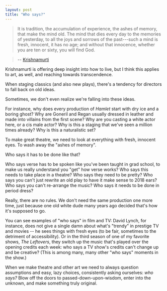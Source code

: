 ```yaml
---
layout: post
title: "Who says?"
---
```


> It is tradition, the accumulation of experience, the ashes of memory, that make the mind old. The mind that dies every day to the memories of yesterday, to all the joys and sorrows of the past---such a mind is fresh, innocent, it has no age; and without that innocence, whether you are ten or sixty, you will find God.

> -- [Krishnamurti](https://amzn.to/2DAAxcA)

Krishnamurti is offering deep insight into how to live, but I think this applies to art, as well, and reaching towards transcendence.

When staging classics (and also new plays), there's a tendency for directors to fall back on old ideas.

Sometimes, we don't even realize we're falling into these ideas.

For instance, why does every production of *Hamlet* start with dry ice and a boring ghost? Why are Goneril and Regan usually dressed in leather and made into villains from the first scene? Why are you casting a white actor here, or a cis male actor? Why is this a staging that we've seen a million times already? Why is this a naturalistic set?

To make great theatre, we need to look at everything with fresh, innocent eyes. To wash away the "ashes of memory".

Who says it has to be done like that?

Who says verse has to be spoken like you've been taught in grad school, to make us really understand you "get" how verse works? Who says this needs to take place in a theatre? Who says they need to be pretty? Who says you can't just rewrite an old play to have it make sense to 2018 ears? Who says you can't re-arrange the music? Who says it needs to be done in period dress?

Really, there are no rules. We don't need the same production one more time, just because one old white dude many years ago decided that's how it's supposed to go.

You can see examples of "who says" in film and TV: David Lynch, for instance, does not give a single damn about what's "trendy" in prestige TV and movies -- he sees things with fresh eyes (to be fair, sometimes to the detriment of accessibility). Or in the third season of one of my favorite shows, *The Leftovers*, they switch up the music that's played over the opening credits each week: who says a TV show's credits can't change up and be creative? (This is among many, many other "who says" moments in the show.)

When we make theatre and other art we need to always question assumptions and easy, lazy choices, consistently asking ourselves: *who says?* Blow off the doors to passed-down-upon-wisdom, enter into the unknown, and make something truly original.

